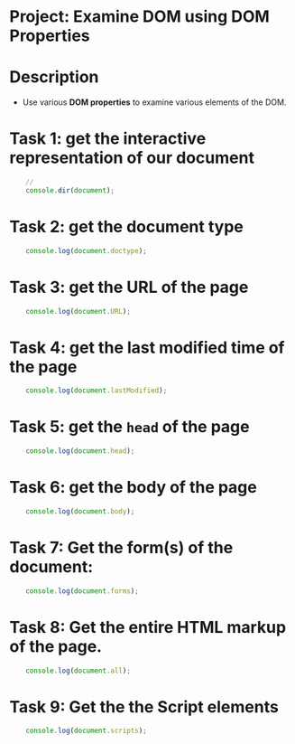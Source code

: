 # Project: Examine DOM using DOM Properties

# Description
* Use various __DOM properties__ to examine various elements of the DOM.

# Task 1: get the interactive representation of our document
```js
    //
    console.dir(document);
```

# Task 2: get the document type
```js
    console.log(document.doctype);
```

# Task 3: get the URL of the page
```js
    console.log(document.URL);
```

# Task 4: get the last modified time of the page
```js
    console.log(document.lastModified);
```

# Task 5: get the `head` of the page
```js
    console.log(document.head);
```

# Task 6: get the body of the page
```js
    console.log(document.body); 
```

# Task 7: Get the form(s) of the document:
```js
    console.log(document.forms);
```

# Task 8: Get the entire HTML markup of the page.
```js
    console.log(document.all); 
```

# Task 9: Get the the Script elements
```js
    console.log(document.scripts);
```
